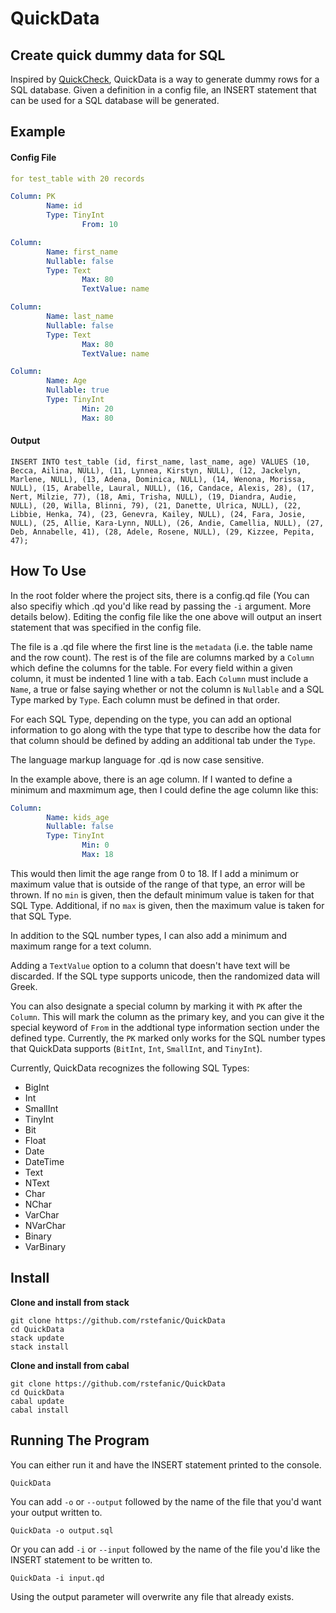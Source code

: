 # QuickData
## Create quick dummy data for SQL

Inspired by [QuickCheck](https://hackage.haskell.org/package/QuickCheck),
QuickData is a way to generate dummy rows for a SQL database. Given a definition
in a config file, an INSERT statement that can be used for a SQL database will
be generated.

## Example

#### Config File
```yaml
for test_table with 20 records

Column: PK
        Name: id
        Type: TinyInt
                From: 10

Column:
        Name: first_name
        Nullable: false
        Type: Text
                Max: 80
                TextValue: name

Column:
        Name: last_name
        Nullable: false
        Type: Text
                Max: 80
                TextValue: name

Column:
        Name: Age
        Nullable: true
        Type: TinyInt
                Min: 20
                Max: 80
```

#### Output
```
INSERT INTO test_table (id, first_name, last_name, age) VALUES (10, Becca, Ailina, NULL), (11, Lynnea, Kirstyn, NULL), (12, Jackelyn, Marlene, NULL), (13, Adena, Dominica, NULL), (14, Wenona, Morissa, NULL), (15, Arabelle, Laural, NULL), (16, Candace, Alexis, 28), (17, Nert, Milzie, 77), (18, Ami, Trisha, NULL), (19, Diandra, Audie, NULL), (20, Willa, Blinni, 79), (21, Danette, Ulrica, NULL), (22, Libbie, Henka, 74), (23, Genevra, Kailey, NULL), (24, Fara, Josie, NULL), (25, Allie, Kara-Lynn, NULL), (26, Andie, Camellia, NULL), (27, Deb, Annabelle, 41), (28, Adele, Rosene, NULL), (29, Kizzee, Pepita, 47);
```

## How To Use

In the root folder where the project sits, there is a config.qd file (You can
also specifiy which .qd you'd like read by passing the ```-i``` argument. More
details below). 
Editing the config file like the one above will output an insert statement that was specified in the config file.

The file is a .qd file where the first line is the ```metadata``` (i.e. the
table name and the row count). The rest is of the file are columns marked by a
```Column``` which define the columns for the table. For every field within a
given column, it must be indented 1 line with a tab. Each ```Column``` must include a
```Name```, a true or false saying whether or not the column is ```Nullable```
and a SQL Type marked by ```Type```. Each column must be defined in that order.

For each SQL Type, depending on the type, you can add an optional information to
go along with the type that type to describe how the data for that column should
be defined by adding an additional tab under the ```Type```.

The language markup language for .qd is now case sensitive.

In the example above, there is an age column. If I wanted to define a minimum
and maxmimum age, then I could define the age column like this:

```yaml
Column:
        Name: kids_age
        Nullable: false
        Type: TinyInt
                Min: 0
                Max: 18
```

This would then limit the age range from 0 to 18. If I add a minimum or maximum
value that is outside of the range of that type, an error will be thrown. If no ```min``` is given, then the default minimum value is taken for that SQL Type. Additional, if no ```max``` is given, then the maximum value is taken for that SQL Type.

In addition to the SQL number types, I can also add a minimum and maximum range for a text column. 

Adding a ```TextValue``` option to a column that doesn't have text will be discarded. If the SQL type supports unicode, then the randomized data will Greek.

You can also designate a special column by marking it with ```PK``` after the
```Column```. This will mark the column as the primary key, and you can give it
the special keyword of ```From``` in the addtional type information section
under the defined type. Currently, the ```PK``` marked only works for the SQL
number types that QuickData supports (```BitInt```, ```Int```, ```SmallInt```, and ```TinyInt```).

Currently, QuickData recognizes the following SQL Types:

- BigInt
- Int
- SmallInt
- TinyInt
- Bit
- Float
- Date
- DateTime
- Text
- NText
- Char
- NChar
- VarChar
- NVarChar
- Binary
- VarBinary

## Install

**Clone and install from stack**
```
git clone https://github.com/rstefanic/QuickData
cd QuickData
stack update
stack install
```

**Clone and install from cabal**
```
git clone https://github.com/rstefanic/QuickData
cd QuickData
cabal update
cabal install
```
## Running The Program

You can either run it and have the INSERT statement printed to the console.
```
QuickData
```

You can add ```-o``` or ```--output``` followed by the name of the file that
you'd want your output written to.
```
QuickData -o output.sql
```

Or you can add ```-i``` or ```--input``` followed by the name of the file you'd
like the INSERT statement to be written to.
```
QuickData -i input.qd
```

Using the output parameter will overwrite any file that already exists.
